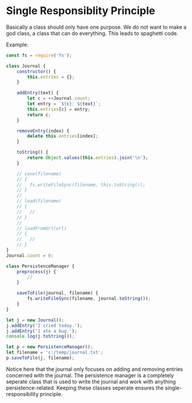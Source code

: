 # Single Responsiblity Principle

Basically a class should only have one purpose. We do not want to make a god class, a class that can do everything. This leads to spaghetti code.

Example:

```js
const fs = require('fs');

class Journal {
    constructor() {
        this.entries = {};
    }

    addEntry(text) {
        let c = ++Journal.count;
        let entry = `${c}: ${text}`;
        this.entries[c] = entry;
        return c;
    }

    removeEntry(index) {
        delete this.entries[index];
    }

    toString() {
        return Object.values(this.entries).join('\n');
    }

    // save(filename)
    // {
    //   fs.writeFileSync(filename, this.toString());
    // }
    //
    // load(filename)
    // {
    //   //
    // }
    //
    // loadFromUrl(url)
    // {
    //   //
    // }
}
Journal.count = 0;

class PersistenceManager {
    preprocess(j) {
        //
    }

    saveToFile(journal, filename) {
        fs.writeFileSync(filename, journal.toString());
    }
}

let j = new Journal();
j.addEntry('I cried today.');
j.addEntry('I ate a bug.');
console.log(j.toString());

let p = new PersistenceManager();
let filename = 'c:/temp/journal.txt';
p.saveToFile(j, filename);
```

Notice here that the journal only focuses on adding and removing entries concerned with the journal. The persistence manager is a completely seperate class that is used to write the journal and work with anything persistence-related. Keeping these classes seperate ensures the single-responsibility principle.
